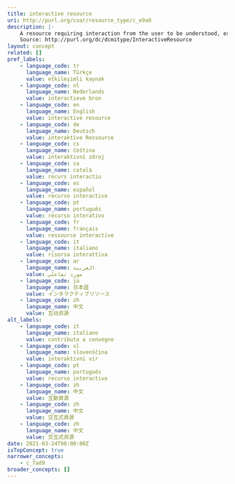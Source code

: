 ```yaml
---
title: interactive resource
uri: http://purl.org/coar/resource_type/c_e9a0
description: |-
    A resource requiring interaction from the user to be understood, executed, or experienced. Examples include forms on Web pages, applets, multimedia learning objects, chat services, or virtual reality environments.
    Source: http://purl.org/dc/dcmitype/InteractiveResource
layout: concept
related: []
pref_labels:
    - language_code: tr
      language_name: Türkçe
      value: etkileşimli kaynak
    - language_code: nl
      language_name: Nederlands
      value: interactieve bron
    - language_code: en
      language_name: English
      value: interactive resource
    - language_code: de
      language_name: Deutsch
      value: interaktive Ressource
    - language_code: cs
      language_name: čeština
      value: interaktivní zdroj
    - language_code: ca
      language_name: català
      value: recurs interactiu
    - language_code: es
      language_name: español
      value: recurso interactivo
    - language_code: pt
      language_name: português
      value: recurso interativo
    - language_code: fr
      language_name: français
      value: ressource interactive
    - language_code: it
      language_name: italiano
      value: risorsa interattiva
    - language_code: ar
      language_name: العربية
      value: مورد تفاعلي
    - language_code: ja
      language_name: 日本語
      value: インタラクティブリソース
    - language_code: zh
      language_name: 中文
      value: 互动资源
alt_labels:
    - language_code: it
      language_name: italiano
      value: contributo a convegno
    - language_code: sl
      language_name: slovenščina
      value: interaktivni vir
    - language_code: pt
      language_name: português
      value: recurso interactivo
    - language_code: zh
      language_name: 中文
      value: 互動資源
    - language_code: zh
      language_name: 中文
      value: 交互式資源
    - language_code: zh
      language_name: 中文
      value: 交互式资源
date: 2021-03-24T00:00:00Z
isTopConcept: true
narrower_concepts:
    - c_7ad9
broader_concepts: []
---
```


